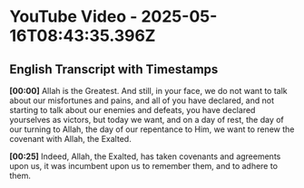 # YouTube Video - 2025-05-16T08:43:35.396Z

## English Transcript with Timestamps

**[00:00]** Allah is the Greatest. And still, in your face, we do not want to talk about our misfortunes and pains, and all of you have declared, and not starting to talk about our enemies and defeats, you have declared yourselves as victors, but today we want, and on a day of rest, the day of our turning to Allah, the day of our repentance to Him, we want to renew the covenant with Allah, the Exalted.

**[00:25]** Indeed, Allah, the Exalted, has taken covenants and agreements upon us, it was incumbent upon us to remember them, and to adhere to them.

